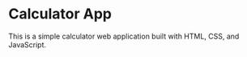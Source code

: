 
# Calculator App

This is a simple calculator web application built with HTML, CSS, and JavaScript.
